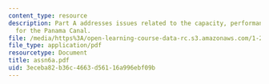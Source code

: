 ```yaml
---
content_type: resource
description: Part A addresses issues related to the capacity, performance, and demand
  for the Panama Canal.
file: /media/https%3A/open-learning-course-data-rc.s3.amazonaws.com/1-201j-introduction-to-transportation-systems-fall-2006/3eceba82b36c4663d56116a996ebf09b_assn6a.pdf
file_type: application/pdf
resourcetype: Document
title: assn6a.pdf
uid: 3eceba82-b36c-4663-d561-16a996ebf09b
---
```

